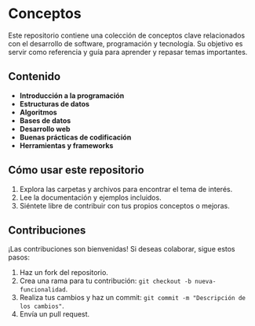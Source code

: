 # Conceptos

Este repositorio contiene una colección de conceptos clave relacionados con el desarrollo de software, programación y tecnología. Su objetivo es servir como referencia y guía para aprender y repasar temas importantes.

## Contenido

- **Introducción a la programación**
- **Estructuras de datos**
- **Algoritmos**
- **Bases de datos**
- **Desarrollo web**
- **Buenas prácticas de codificación**
- **Herramientas y frameworks**

## Cómo usar este repositorio

1. Explora las carpetas y archivos para encontrar el tema de interés.
2. Lee la documentación y ejemplos incluidos.
3. Siéntete libre de contribuir con tus propios conceptos o mejoras.

## Contribuciones

¡Las contribuciones son bienvenidas! Si deseas colaborar, sigue estos pasos:

1. Haz un fork del repositorio.
2. Crea una rama para tu contribución: `git checkout -b nueva-funcionalidad`.
3. Realiza tus cambios y haz un commit: `git commit -m "Descripción de los cambios"`.
4. Envía un pull request.